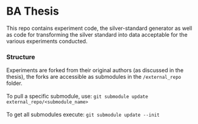 # BA Thesis

This repo contains experiment code, the silver-standard generator as well as code for transforming the silver standard into data acceptable for the various experiments conducted.

### Structure
Experiments are forked from their original authors (as discussed in the thesis), the forks are accessible as submodules in the `/external_repo` folder. <br> <br>
To pull a specific submodule, use: `git submodule update external_repo/<submodule_name>`
<br> <br>
To get all submodules execute: `git submodule update --init`
